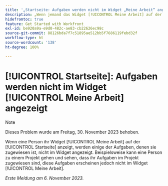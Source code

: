 ```yaml
---
title: '„Startseite: Aufgaben werden nicht im Widget „Meine Arbeit“ angezeigt“'
description: „Wenn jemand das Widget [!UICONTROL Meine Arbeit] auf der Startseite aufruft, werden einige der zugewiesenen Aufgaben nicht im Widget angezeigt. Beispielsweise kann eine Person zu einem Projekt gehen und sehen, dass ihr Aufgaben im Projekt zugewiesen sind, diese Aufgaben erscheinen jedoch nicht im Widget [!UICONTROL Meine Arbeit].
hidefromtoc: true
feature: Get Started with Workfront
exl-id: be920a9a-e9d0-482c-ae83-cb22626ec98c
source-git-commit: 88126bda7f7c51895ae512bb5f7686119febd32f
workflow-type: ht
source-wordcount: '138'
ht-degree: 100%

---
```


# [!UICONTROL Startseite]: Aufgaben werden nicht im Widget [!UICONTROL Meine Arbeit] angezeigt

>[!NOTE]
>
>Dieses Problem wurde am Freitag, 30. November 2023 behoben.

Wenn eine Person ihr Widget [!UICONTROL Meine Arbeit] auf der [!UICONTROL Startseite] anzeigt, werden einige der Aufgaben, denen sie zugewiesen ist, nicht im Widget angezeigt. Beispielsweise kann eine Person zu einem Projekt gehen und sehen, dass ihr Aufgaben im Projekt zugewiesen sind, diese Aufgaben erscheinen jedoch nicht im Widget [!UICONTROL Meine Arbeit].

_Erste Meldung am 6. November 2023._
